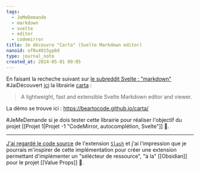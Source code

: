 ```yaml
---
tags:
  - JeMeDemande
  - markdown
  - svelte
  - editor
  - codemirror
title: Je découvre "Carta" (Svelte Markdown editor)
nanoid: of0u4915yp8d
type: journal_note
created_at: 2024-05-01 09:05
---
```

En faisant la recheche suivant sur [le subreddit Svelte : "markdown"](https://old.reddit.com/r/sveltejs/search?q=markdown&restrict_sr=on&include_over_18=on&sort=relevance&t=all) #JaiDécouvert [ici](https://old.reddit.com/r/sveltejs/comments/15n778c/carta_a_lightweight_fast_and_extensible_markdown/) la librairie [carta](https://github.com/BearToCode/carta) :

>  A lightweight, fast and extensible Svelte Markdown editor and viewer. 

La démo se trouve ici : https://beartocode.github.io/carta/

#JeMeDemande si je dois tester cette librairie pour réaliser l'objectif du projet [[Projet 1|Projet -1 "CodeMirror, autocomplétion, Svelte"]] 🤔.

---

[J'ai regardé le code source](https://github.com/BearToCode/carta/blob/master/packages/plugin-slash/src/lib/Slash.svelte) de l'extension [`Slash`](https://beartocode.github.io/carta/plugins/slash) et j'ai l'impression que je pourrais m'inspirer de cette implémentation pour créer une extension permettant d'implémenter un "sélécteur de ressource", "à la" [[Obsidian]] pour le projet [[Value Props]] 🤔.
